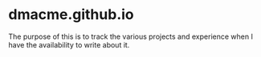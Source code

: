 # dmacme.github.io

The purpose of this is to track the various projects and experience when I have the availability to write about it.
